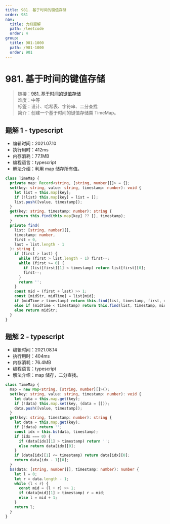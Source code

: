 ```yaml
---
title: 981. 基于时间的键值存储
order: 981
nav:
  title: 力扣题解
  path: /leetcode
  order: 4
group:
  title: 901-1000
  path: /901-1000
  order: 901
---
```


# 981. 基于时间的键值存储

> 链接：[981. 基于时间的键值存储](https://leetcode-cn.com/problems/time-based-key-value-store/)  
> 难度：中等  
> 标签：设计、哈希表、字符串、二分查找  
> 简介：创建一个基于时间的键值存储类 TimeMap。

## 题解 1 - typescript

- 编辑时间：2021.07.10
- 执行用时：412ms
- 内存消耗：77.1MB
- 编程语言：typescript
- 解法介绍：利用 map 储存所有值。

```typescript
class TimeMap {
  private map: Record<string, [string, number][]> = {};
  set(key: string, value: string, timestamp: number): void {
    let list = this.map[key];
    if (!list) this.map[key] = list = [];
    list.push([value, timestamp]);
  }
  get(key: string, timestamp: number): string {
    return this.find(this.map[key] ?? [], timestamp);
  }
  private find(
    list: [string, number][],
    timestamp: number,
    first = 0,
    last = list.length - 1
  ): string {
    if (first > last) {
      while (first > list.length - 1) first--;
      while (first >= 0) {
        if (list[first][1] < timestamp) return list[first][0];
        first--;
      }
      return '';
    }
    const mid = (first + last) >> 1;
    const [midStr, midTime] = list[mid];
    if (midTime > timestamp) return this.find(list, timestamp, first, mid - 1);
    else if (midTime < timestamp) return this.find(list, timestamp, mid + 1, last);
    else return midStr;
  }
}
```

## 题解 2 - typescript

- 编辑时间：2021.08.14
- 执行用时：404ms
- 内存消耗：76.4MB
- 编程语言：typescript
- 解法介绍：map 储存，二分查找。

```typescript
class TimeMap {
  map = new Map<string, [string, number][]>();
  set(key: string, value: string, timestamp: number): void {
    let data = this.map.get(key);
    if (!data) this.map.set(key, (data = []));
    data.push([value, timestamp]);
  }
  get(key: string, timestamp: number): string {
    let data = this.map.get(key);
    if (!data) return '';
    const idx = this.bs(data, timestamp);
    if (idx === 0) {
      if (data[idx][1] > timestamp) return '';
      else return data[idx][0];
    }
    if (data[idx][1] <= timestamp) return data[idx][0];
    return data[idx - 1][0];
  }
  bs(data: [string, number][], timestamp: number): number {
    let l = 0;
    let r = data.length - 1;
    while (l < r) {
      const mid = (l + r) >> 1;
      if (data[mid][1] > timestamp) r = mid;
      else l = mid + 1;
    }
    return l;
  }
}
```

